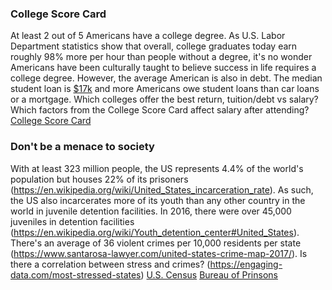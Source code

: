 ### College Score Card

At least 2 out of 5 Americans have a college degree. As U.S. Labor Department statistics show that overall, college graduates today earn roughly 98% more per hour than people without a degree, it's no wonder Americans have been culturally taught to believe success in life requires a college degree. However, the average American is also in debt. The median student loan is [$17k](https://apps.urban.org/features/debt-interactive-map/) and more Americans owe student loans than car loans or a mortgage. Which colleges offer the best return, tuition/debt vs salary? Which factors from the College Score Card affect salary after attending?
[College Score Card](www.collegescorecard.ed.gov)

### Don't be a menace to society

With at least 323 million people, the US represents 4.4% of the world's population but houses 22% of its prisoners (https://en.wikipedia.org/wiki/United_States_incarceration_rate). As such, the US also incarcerates more of its youth than any other country in the world in juvenile detention facilities. In 2016, there were over 45,000 juveniles in detention facilities (https://en.wikipedia.org/wiki/Youth_detention_center#United_States). There's an average of 36 violent crimes per 10,000 residents per state (https://www.santarosa-lawyer.com/united-states-crime-map-2017/). Is there a correlation between stress and crimes? (https://engaging-data.com/most-stressed-states)
[U.S. Census](https://www.census.gov)
[Bureau of Prinsons](https://www.bop.gov/about/statistics/)